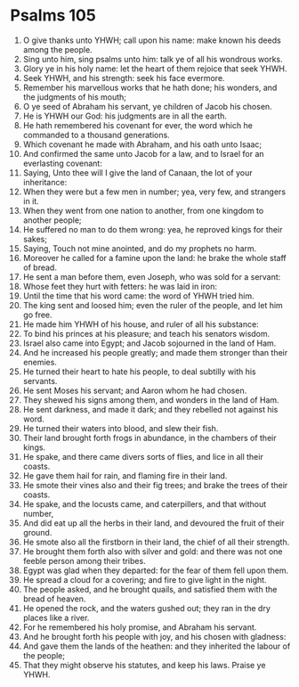 ﻿# Psalms  105
1. O give thanks unto YHWH; call upon his name: make known his deeds among the people. 
2. Sing unto him, sing psalms unto him: talk ye of all his wondrous works. 
3. Glory ye in his holy name: let the heart of them rejoice that seek YHWH. 
4. Seek YHWH, and his strength: seek his face evermore. 
5. Remember his marvellous works that he hath done; his wonders, and the judgments of his mouth; 
6. O ye seed of Abraham his servant, ye children of Jacob his chosen. 
7. He is YHWH our God: his judgments are in all the earth. 
8. He hath remembered his covenant for ever, the word which he commanded to a thousand generations. 
9. Which covenant he made with Abraham, and his oath unto Isaac; 
10. And confirmed the same unto Jacob for a law, and to Israel for an everlasting covenant: 
11. Saying, Unto thee will I give the land of Canaan, the lot of your inheritance: 
12. When they were but a few men in number; yea, very few, and strangers in it. 
13. When they went from one nation to another, from one kingdom to another people; 
14. He suffered no man to do them wrong: yea, he reproved kings for their sakes; 
15. Saying, Touch not mine anointed, and do my prophets no harm. 
16. Moreover he called for a famine upon the land: he brake the whole staff of bread. 
17. He sent a man before them, even Joseph, who was sold for a servant: 
18. Whose feet they hurt with fetters: he was laid in iron: 
19. Until the time that his word came: the word of YHWH tried him. 
20. The king sent and loosed him; even the ruler of the people, and let him go free. 
21. He made him YHWH of his house, and ruler of all his substance: 
22. To bind his princes at his pleasure; and teach his senators wisdom. 
23. Israel also came into Egypt; and Jacob sojourned in the land of Ham. 
24. And he increased his people greatly; and made them stronger than their enemies. 
25. He turned their heart to hate his people, to deal subtilly with his servants. 
26. He sent Moses his servant; and Aaron whom he had chosen. 
27. They shewed his signs among them, and wonders in the land of Ham. 
28. He sent darkness, and made it dark; and they rebelled not against his word. 
29. He turned their waters into blood, and slew their fish. 
30. Their land brought forth frogs in abundance, in the chambers of their kings. 
31. He spake, and there came divers sorts of flies, and lice in all their coasts. 
32. He gave them hail for rain, and flaming fire in their land. 
33. He smote their vines also and their fig trees; and brake the trees of their coasts. 
34. He spake, and the locusts came, and caterpillers, and that without number, 
35. And did eat up all the herbs in their land, and devoured the fruit of their ground. 
36. He smote also all the firstborn in their land, the chief of all their strength. 
37. He brought them forth also with silver and gold: and there was not one feeble person among their tribes. 
38. Egypt was glad when they departed: for the fear of them fell upon them. 
39. He spread a cloud for a covering; and fire to give light in the night. 
40. The people asked, and he brought quails, and satisfied them with the bread of heaven. 
41. He opened the rock, and the waters gushed out; they ran in the dry places like a river. 
42. For he remembered his holy promise, and Abraham his servant. 
43. And he brought forth his people with joy, and his chosen with gladness: 
44. And gave them the lands of the heathen: and they inherited the labour of the people; 
45. That they might observe his statutes, and keep his laws. Praise ye YHWH. 
